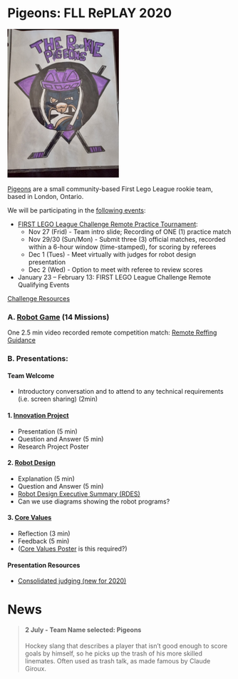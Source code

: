 # Pigeons: FLL RePLAY 2020

[![image](pigeon-logo.png)](https://fll-pigeons.github.io/gamechangers/)

[Pigeons](https://fll-pigeons.github.io/gamechangers/) are a small community-based First Lego League rookie team, based in London, Ontario.

We will be participating in the [following events](https://www.firstroboticscanada.org/covid-3/):

  * [FIRST LEGO League Challenge Remote Practice Tournament](https://drive.google.com/file/d/1r0kj3WJekACYdHOAu3Z_-qRU7YjFfBcE/view):
    * Nov 27 (Frid) - Team intro slide; Recording of ONE (1) practice match
    * Nov 29/30 (Sun/Mon) - Submit three (3) official matches, recorded within a 6-hour window (time-stamped), for scoring by referees
    * Dec 1 (Tues) - Meet virtually with judges for robot design presentation
    * Dec 2 (Wed) - Option to meet with referee to review scores
  * January 23 – February 13: FIRST LEGO League Challenge Remote Qualifying Events

[Challenge Resources](challenge.md)

### A. [Robot Game](robotgame.md) (14 Missions)

One 2.5 min video recorded remote competition match: [Remote Reffing Guidance](https://info.firstinspires.org/hubfs/Education_Resources/thinkscape/PD/FLL%20Explore%20and%20Challenge/RePLAY%20Remote%20Reffing%20Guidance.pdf)

### B. Presentations:

#### Team Welcome
* Introductory conversation and to attend to any technical requirements (i.e. screen sharing) (2min)

#### 1. [Innovation Project](project.md)
* Presentation (5 min)
* Question and Answer (5 min)
* Research Project Poster

#### 2. [Robot Design](robotDesign.md)
* Explanation (5 min)
* Question and Answer (5 min) 
* [Robot Design Executive Summary (RDES)](IO_RDES.pdf)
* Can we use diagrams showing the robot programs?

#### 3. [Core Values](coreValues.md)
* Reflection (3 min)
* Feedback (5 min)
* ([Core Values Poster](http://flltutorials.com/translations/en-us/CoreValues/CVPoster.pdf) is this required?)

#### Presentation Resources
* [Consolidated judging (new for 2020)](https://firstinspiresst01.blob.core.windows.net/first-game-changers/fll-challenge/Judging-Session-for-Teams.pdf)


# News
> #### 2 July - Team Name selected: Pigeons
> Hockey slang that describes a player that isn’t good enough to score goals by himself, so he picks up the trash of his more skilled linemates. Often used as trash talk, as made famous by Claude Giroux.
